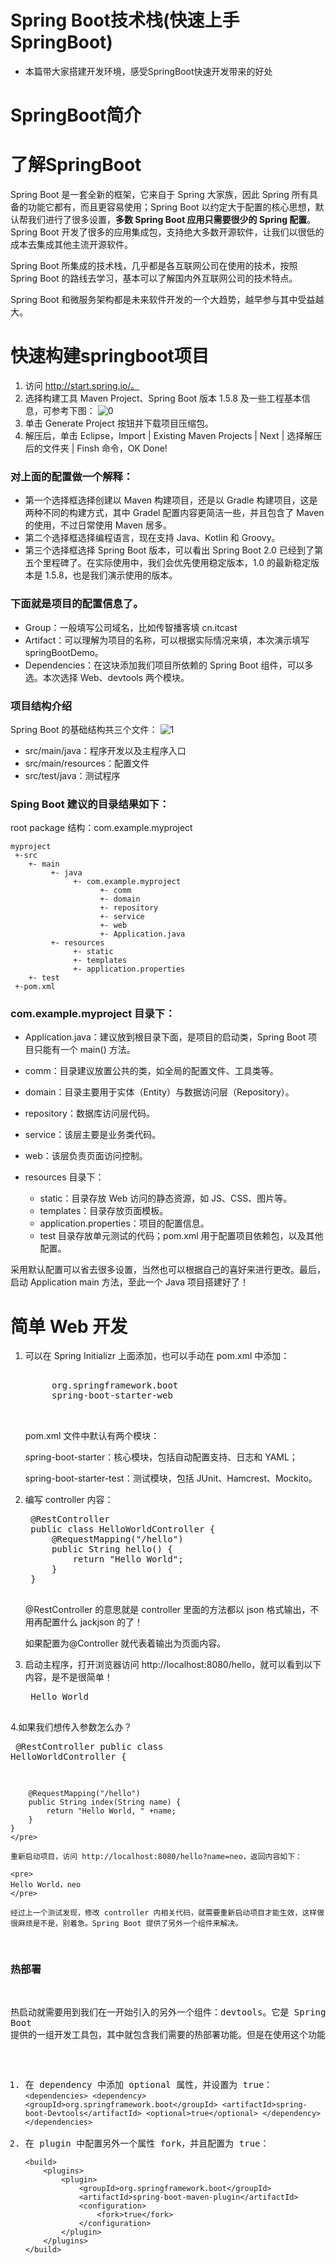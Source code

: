 # Spring Boot技术栈(快速上手SpringBoot)
 - 本篇带大家搭建开发环境，感受SpringBoot快速开发带来的好处
# SpringBoot简介

# 了解SpringBoot

Spring Boot 是一套全新的框架，它来自于 Spring 大家族，因此 Spring 所有具备的功能它都有，而且更容易使用；Spring Boot 以约定大于配置的核心思想，默认帮我们进行了很多设置，**多数 Spring Boot 应用只需要很少的 Spring 配置**。Spring Boot 开发了很多的应用集成包，支持绝大多数开源软件，让我们以很低的成本去集成其他主流开源软件。

Spring Boot 所集成的技术栈，几乎都是各互联网公司在使用的技术，按照 Spring Boot 的路线去学习，基本可以了解国内外互联网公司的技术特点。

Spring Boot 和微服务架构都是未来软件开发的一个大趋势，越早参与其中受益越大。

# 快速构建springboot项目

1. 访问 http://start.spring.io/。
2. 选择构建工具 Maven Project、Spring Boot 版本 1.5.8 及一些工程基本信息，可参考下图：
![0](./springboot_img/gouJianXiangMu.jpg)
3. 单击 Generate Project 按钮并下载项目压缩包。
4. 解压后，单击 Eclipse，Import | Existing Maven Projects | Next | 选择解压后的文件夹 | Finsh 命令，OK Done!

### 对上面的配置做一个解释：

- 第一个选择框选择创建以 Maven 构建项目，还是以 Gradle 构建项目，这是两种不同的构建方式，其中 Gradel 配置内容更简洁一些，并且包含了 Maven 的使用，不过日常使用 Maven 居多。
- 第二个选择框选择编程语言，现在支持 Java、Kotlin 和 Groovy。
- 第三个选择框选择 Spring Boot 版本，可以看出 Spring Boot 2.0 已经到了第五个里程碑了。在实际使用中，我们会优先使用稳定版本，1.0 的最新稳定版本是 1.5.8，也是我们演示使用的版本。

### 下面就是项目的配置信息了。

- Group：一般填写公司域名，比如传智播客填 cn.itcast
- Artifact：可以理解为项目的名称，可以根据实际情况来填，本次演示填写 springBootDemo。
- Dependencies：在这块添加我们项目所依赖的 Spring Boot 组件，可以多选。本次选择 Web、devtools 两个模块。

### 项目结构介绍

Spring Boot 的基础结构共三个文件：
![1](./springboot_img/mulujiegou.jpg)

- src/main/java：程序开发以及主程序入口
- src/main/resources：配置文件
- src/test/java：测试程序

### Sping Boot 建议的目录结果如下：

root package 结构：com.example.myproject

	myproject
	 +-src
	    +- main
	         +- java
	              +- com.example.myproject
	                    +- comm
	                    +- domain
	                    +- repository
	                    +- service
	                    +- web
	                    +- Application.java
	         +- resources
	              +- static
	              +- templates
	              +- application.properties
	    +- test
	 +-pom.xml

### com.example.myproject 目录下：

- Application.java：建议放到根目录下面，是项目的启动类，Spring Boot 项目只能有一个 main() 方法。
- comm：目录建议放置公共的类，如全局的配置文件、工具类等。
- domain：目录主要用于实体（Entity）与数据访问层（Repository）。
- repository：数据库访问层代码。
- service：该层主要是业务类代码。
- web：该层负责页面访问控制。
- resources 目录下：

	- static：目录存放 Web 访问的静态资源，如 JS、CSS、图片等。
	- templates：目录存放页面模板。
	- application.properties：项目的配置信息。
	- test 目录存放单元测试的代码；pom.xml 用于配置项目依赖包，以及其他配置。

采用默认配置可以省去很多设置，当然也可以根据自己的喜好来进行更改。最后，启动 Application main 方法，至此一个 Java 项目搭建好了！

# 简单 Web 开发
1. 可以在 Spring Initializr 上面添加，也可以手动在 pom.xml 中添加：
	<pre>
	<dependency>
		<groupId>org.springframework.boot</groupId>
		<artifactId>spring-boot-starter-web</artifactId>
	</dependency>
	</pre>

	pom.xml 文件中默认有两个模块：
	
	spring-boot-starter：核心模块，包括自动配置支持、日志和 YAML；
	
	spring-boot-starter-test：测试模块，包括 JUnit、Hamcrest、Mockito。
2. 编写 controller 内容：

	<pre>
	@RestController
	public class HelloWorldController {
	    @RequestMapping("/hello")
	    public String hello() {
	        return "Hello World";
	    }
	}
	</pre>
	@RestController 的意思就是 controller 里面的方法都以 json 格式输出，不用再配置什么 jackjson 的了！
	
	如果配置为@Controller 就代表着输出为页面内容。

3. 启动主程序，打开浏览器访问 http://localhost:8080/hello，就可以看到以下内容，是不是很简单！
	<pre>
	Hello World
	</pre>
4.如果我们想传入参数怎么办？
	<pre>
	@RestController
	public class HelloWorldController {
	
	    @RequestMapping("/hello")
	    public String index(String name) {
	        return "Hello World, " +name;
	    }
	}
	</pre>

	重新启动项目，访问 http://localhost:8080/hello?name=neo，返回内容如下：

	<pre>
	Hello World，neo
	</pre>

	经过上一个测试发现，修改 controller 内相关代码，就需要重新启动项目才能生效，这样做很麻烦是不是，别着急。Spring Boot 提供了另外一个组件来解决。

### 热部署

热启动就需要用到我们在一开始引入的另外一个组件：devtools。它是 Spring Boot 提供的一组开发工具包，其中就包含我们需要的热部署功能。但是在使用这个功能之前还需要再做一些配置。

1. 在 dependency 中添加 optional 属性，并设置为 true：
		```
		<dependencies>
		    <dependency>
		        <groupId>org.springframework.boot</groupId>
		        <artifactId>spring-boot-Devtools</artifactId>
		        <optional>true</optional>
		    </dependency>
		</dependencies>
		```
2. 在 plugin 中配置另外一个属性 fork，并且配置为 true：
	```
	<build>
	    <plugins>
	        <plugin>
	            <groupId>org.springframework.boot</groupId>
	            <artifactId>spring-boot-maven-plugin</artifactId>
	            <configuration>
	                <fork>true</fork>
	            </configuration>
	        </plugin>
		</plugins>
	</build>
	```